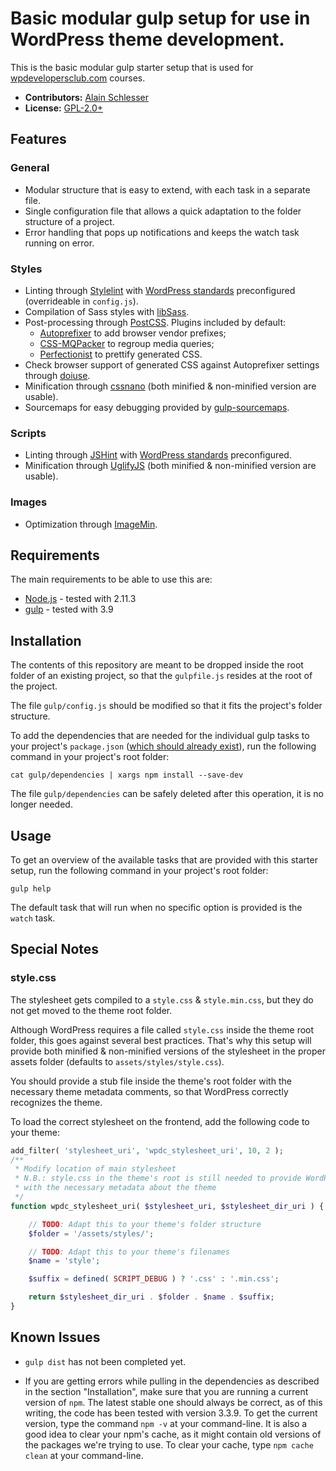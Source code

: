 # Basic modular gulp setup for use in WordPress theme development.

This is the basic modular gulp starter setup that is used for [wpdevelopersclub.com](https://wpdevelopersclub.com) courses.

- __Contributors:__ [Alain Schlesser](http://www.alainschlesser.com)
- __License:__ [GPL-2.0+](http://www.gnu.org/licenses/gpl-2.0.html)

## Features

### General

* Modular structure that is easy to extend, with each task in a separate file.
* Single configuration file that allows a quick adaptation to the folder structure of a project.
* Error handling that pops up notifications and keeps the watch task running on error.

### Styles

* Linting through [Stylelint](http://stylelint.io/) with [WordPress standards](https://github.com/stylelint/stylelint-config-wordpress) preconfigured (overrideable in `config.js`).
* Compilation of Sass styles with [libSass](http://sass-lang.com/libsass).
* Post-processing through [PostCSS](https://github.com/postcss/postcss). Plugins included by default:
	* [Autoprefixer](https://github.com/postcss/autoprefixer) to add browser vendor prefixes;
	* [CSS-MQPacker](https://www.npmjs.com/package/css-mqpacker) to regroup media queries;
	* [Perfectionist](https://github.com/ben-eb/perfectionist) to prettify generated CSS.
* Check browser support of generated CSS against Autoprefixer settings through [doiuse](https://github.com/anandthakker/doiuse).
* Minification through [cssnano](http://cssnano.co/) (both minified & non-minified version are usable).
* Sourcemaps for easy debugging provided by [gulp-sourcemaps](https://www.npmjs.com/package/gulp-sourcemaps).

### Scripts

* Linting through [JSHint](http://jshint.com/) with [WordPress standards](https://develop.svn.wordpress.org/trunk/.jshintrc) preconfigured.
* Minification through [UglifyJS](http://lisperator.net/uglifyjs/)  (both minified & non-minified version are usable).

### Images

* Optimization through [ImageMin](https://github.com/imagemin/imagemin).

## Requirements

The main requirements to be able to use this are:

* [Node.js](https://nodejs.org/) - tested with 2.11.3
* [gulp](http://gulpjs.com/) - tested with 3.9

## Installation

The contents of this repository are meant to be dropped inside the root folder of an existing project, so that the `gulpfile.js` resides at the root of the project.

The file `gulp/config.js` should be modified so that it fits the project's folder structure.

To add the dependencies that are needed for the individual gulp tasks to your project's `package.json` ([which should already exist](https://docs.npmjs.com/cli/init)), run the following command in your project's root folder:

```
cat gulp/dependencies | xargs npm install --save-dev
```

The file `gulp/dependencies` can be safely deleted after this operation, it is no longer needed.

## Usage

To get an overview of the available tasks that are provided with this starter setup, run the following command in your project's root folder:

```
gulp help
```

The default task that will run when no specific option is provided is the `watch` task.

## Special Notes

### style.css

The stylesheet gets compiled to a `style.css` & `style.min.css`, but they do not get moved to the theme root folder.

Although WordPress requires a file called `style.css` inside the theme root folder, this goes against several best practices. That's why this setup will provide both minified & non-minified versions of the stylesheet in the proper assets folder (defaults to `assets/styles/style.css`).

You should provide a stub file inside the theme's root folder with the necessary theme metadata comments, so that WordPress correctly recognizes the theme.

To load the correct stylesheet on the frontend, add the following code to your theme:
```PHP
add_filter( 'stylesheet_uri', 'wpdc_stylesheet_uri', 10, 2 );
/**
 * Modify location of main stylesheet
 * N.B.: style.css in the theme's root is still needed to provide WordPress
 * with the necessary metadata about the theme
 */
function wpdc_stylesheet_uri( $stylesheet_uri, $stylesheet_dir_uri ) {

	// TODO: Adapt this to your theme's folder structure
	$folder = '/assets/styles/';

	// TODO: Adapt this to your theme's filenames
	$name = 'style';

	$suffix = defined( SCRIPT_DEBUG ) ? '.css' : '.min.css';

	return $stylesheet_dir_uri . $folder . $name . $suffix;
}
```

## Known Issues

* `gulp dist` has not been completed yet.

* If you are getting errors while pulling in the dependencies as described in the section "Installation", make sure that you are running a current version of `npm`. The latest stable one should always be correct, as of this writing, the code has been tested with version 3.3.9.
To get the current version, type the command `npm -v` at your command-line.
It is also a good idea to clear your npm's cache, as it might contain old versions of the packages we're trying to use. To clear your cache, type `npm cache clean` at your command-line.
